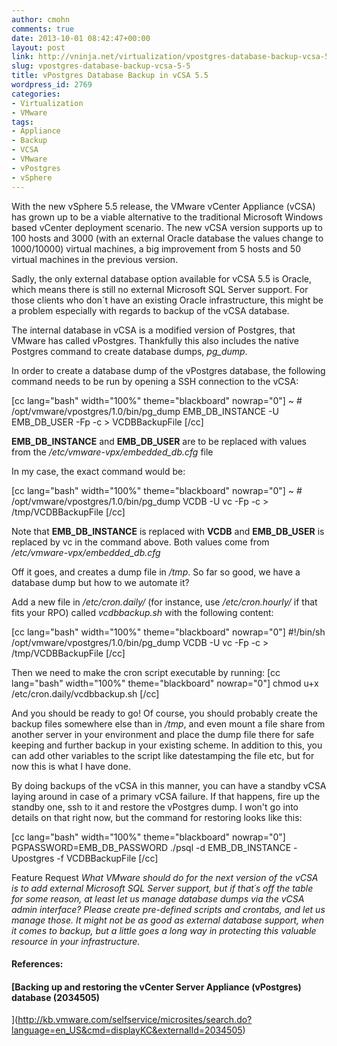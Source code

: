 ```yaml
---
author: cmohn
comments: true
date: 2013-10-01 08:42:47+00:00
layout: post
link: http://vninja.net/virtualization/vpostgres-database-backup-vcsa-5-5/
slug: vpostgres-database-backup-vcsa-5-5
title: vPostgres Database Backup in vCSA 5.5
wordpress_id: 2769
categories:
- Virtualization
- VMware
tags:
- Appliance
- Backup
- VCSA
- VMware
- vPostgres
- vSphere
---
```


With the new vSphere 5.5 release, the VMware vCenter Appliance (vCSA) has grown up to be a viable alternative to the traditional Microsoft Windows based vCenter deployment scenario. The new vCSA version supports up to 100 hosts and 3000 (with an external Oracle database the values change to 1000/10000) virtual machines, a big improvement from 5 hosts and 50 virtual machines in the previous version.

Sadly, the only external database option available for vCSA 5.5 is Oracle, which means there is still no external Microsoft SQL Server support. For those clients who don´t have an existing Oracle infrastructure, this might be a problem especially with regards to backup of the vCSA database.

The internal database in vCSA is a modified version of Postgres, that VMware has called vPostgres. Thankfully this also includes the native Postgres command to create database dumps, _pg_dump_.

In order to create a database dump of the vPostgres database, the following command needs to be run by opening a SSH connection to the vCSA:

[cc lang="bash" width="100%" theme="blackboard" nowrap="0"]
~ # /opt/vmware/vpostgres/1.0/bin/pg_dump EMB_DB_INSTANCE -U EMB_DB_USER -Fp -c > VCDBBackupFile
[/cc]

**EMB_DB_INSTANCE** and **EMB_DB_USER** are to be replaced with values from the _/etc/vmware-vpx/embedded_db.cfg_ file

In my case, the exact command would be:

[cc lang="bash" width="100%" theme="blackboard" nowrap="0"]
~ # /opt/vmware/vpostgres/1.0/bin/pg_dump VCDB -U vc -Fp -c > /tmp/VCDBBackupFile
[/cc]

Note that **EMB_DB_INSTANCE** is replaced with **VCDB** and **EMB_DB_USER** is replaced by vc in the command above. Both values come from _/etc/vmware-vpx/embedded_db.cfg_

Off it goes, and creates a dump file in _/tmp_. So far so good, we have a database dump but how to we automate it?

Add a new file in _/etc/cron.daily/_ (for instance, use _/etc/cron.hourly/_ if that fits your RPO) called _vcdbbackup.sh_ with the following content:

[cc lang="bash" width="100%" theme="blackboard" nowrap="0"]
#!/bin/sh
/opt/vmware/vpostgres/1.0/bin/pg_dump VCDB -U vc -Fp -c > /tmp/VCDBBackupFile
[/cc]

Then we need to make the cron script executable by running:
[cc lang="bash" width="100%" theme="blackboard" nowrap="0"]
chmod u+x /etc/cron.daily/vcdbbackup.sh
[/cc]

And you should be ready to go! Of course, you should probably create the backup files somewhere else than in _/tmp_, and even mount a file share from another server in your environment and place the dump file there for safe keeping and further backup in your existing scheme. In addition to this, you can add other variables to the script like datestamping the file etc, but for now this is what I have done.

By doing backups of the vCSA in this manner, you can have a standby vCSA laying around in case of a primary vCSA failure. If that happens, fire up the standby one, ssh to it and restore the vPostgres dump. I won't go into details on that right now, but the command for restoring looks like this:

[cc lang="bash" width="100%" theme="blackboard" nowrap="0"]
PGPASSWORD=EMB_DB_PASSWORD ./psql -d EMB_DB_INSTANCE -Upostgres -f VCDBBackupFile
[/cc]

Feature Request
_What VMware should do for the next version of the vCSA is to add external Microsoft SQL Server support, but if that´s off the table for some reason, at least let us manage database dumps via the vCSA admin interface? Please create pre-defined scripts and crontabs, and let us manage those. It might not be as good as external database support, when it comes to backup, but a little goes a long way in protecting this valuable resource in your infrastructure._


#### References:




#### [Backing up and restoring the vCenter Server Appliance (vPostgres) database (2034505)
](http://kb.vmware.com/selfservice/microsites/search.do?language=en_US&cmd=displayKC&externalId=2034505)
